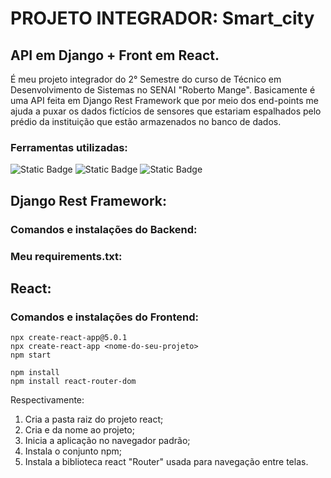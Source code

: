 # PROJETO INTEGRADOR: Smart_city

## API em Django + Front em React.
É meu projeto integrador do 2° Semestre do curso de Técnico em Desenvolvimento de Sistemas no SENAI "Roberto Mange". Basicamente é uma API feita em Django Rest Framework que por meio dos end-points me ajuda a puxar os dados fictícios de sensores que estariam espalhados pelo prédio da instituição que estão armazenados no banco de dados.

### Ferramentas utilizadas:
![Static Badge](https://img.shields.io/badge/API-Django%20Rest%20Framework-green?style=for-the-badge&logo=Django&label=API&labelColor=black&color=115c01)
![Static Badge](https://img.shields.io/badge/DB-SQLite-blue?style=for-the-badge&logo=SQLite&label=DB&labelColor=black&color=blue)
![Static Badge](https://img.shields.io/badge/Frontend-React-%2361DAFB?style=for-the-badge&logo=React&logoColor=%2361DAFB&label=Frontend&labelColor=black&color=%2361DAFB)

## Django Rest Framework:

### Comandos e instalações do Backend:

### Meu requirements.txt:


## React:


### Comandos e instalações do Frontend:
    npx create-react-app@5.0.1 
    npx create-react-app <nome-do-seu-projeto> 
    npm start

    npm install 
    npm install react-router-dom 

Respectivamente:
1. Cria a pasta raiz do projeto react;
2. Cria e da nome ao projeto;
3. Inicia a aplicação no navegador padrão;
4. Instala o conjunto npm;
5. Instala a biblioteca react "Router" usada para navegação entre telas.
